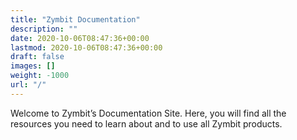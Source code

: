 ```yaml
---
title: "Zymbit Documentation"
description: ""
date: 2020-10-06T08:47:36+00:00
lastmod: 2020-10-06T08:47:36+00:00
draft: false
images: []
weight: -1000
url: "/"
---
```


Welcome to Zymbit’s Documentation Site. Here, you will find all the resources you need to learn about and to use all Zymbit products.
